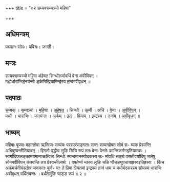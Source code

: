 +++
title = "०२ सम्यक्सम्यञ्चो महिषा"

+++
## अधिमन्त्रम्
पवमानः सोमः। पवित्रः। जगती।

## मन्त्रः
स॒म्यक्स॒म्यञ्चो॑ महि॒षा अ॑हेषत॒ सिन्धो॑रू॒र्मावधि॑ वे॒ना अ॑वीविपन् ।  
मधो॒र्धारा॑भिर्ज॒नय॑न्तो अ॒र्कमित्प्रि॒यामिन्द्र॑स्य त॒न्व॑मवीवृधन् ॥

## पदपाठः
स॒म्यक् । स॒म्यञ्चः॑ । म॒हि॒षाः । अ॒हे॒ष॒त॒ । सिन्धोः॑ । ऊ॒र्मौ । अधि॑ । वे॒नाः । अ॒वी॒वि॒प॒न् ।  
मधोः॑ । धारा॑भिः । ज॒नय॑न्तः । अ॒र्कम् । इत् । प्रि॒याम् । इन्द्र॑स्य । त॒न्व॑म् । अ॒वी॒वृ॒ध॒न् ॥

## भाष्यम्
महिषाः पूज्याः महान्तोवा ऋत्विजः सम्यंचः परस्परंसङ्गताः सन्तः सम्यगहेषत सोमं स- म्यक् प्रेरयन्ति अभिषुण्वन्तीतियावत् । हिगतौ वृद्धौच लुङि सिचि रूपं ततः वेनाः वेनतेः कान्तिकर्मणइतियास्कः । स्वर्गादिफलङ्कामयमानाऋत्विजः सिन्धोः स्यन्दमानस्योदकस्य ऊ- र्मावधि सङ्घे वसतीवर्यादिषु जलेषु सोममवीविपन् कंपयन्ति तत्र प्रेरयन्तीत्यर्थः । वपतेर्ण्य न्तस्य लुङि चङि णौचङ्युपधायाह्रस्वइतिह्रस्वः । किंच अर्कमर्चनीयंस्तोत्रं जनयन्तः कुर्व- न्तः ते प्रियां प्रियतमां इन्द्रस्य तन्वं धाम च मधोर्मदकरस्य सोमस्य धाराभिः अवीवृधन् वर्धितवन्तः । वर्धतेर्लुङि चाङ्ङ रूपं ॥ २ ॥